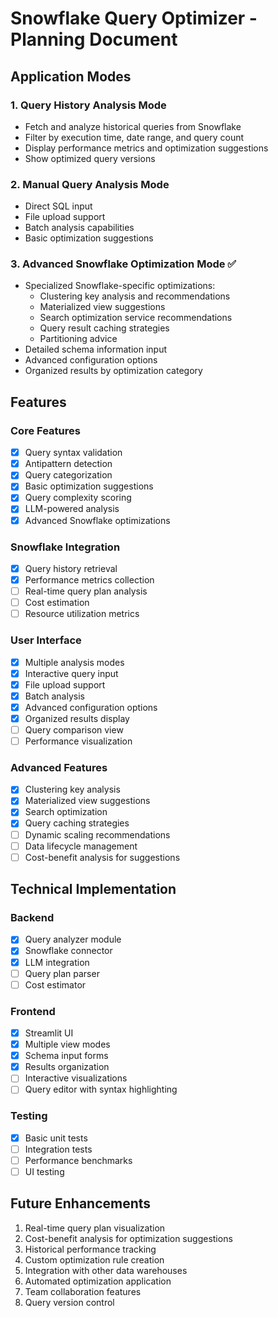 # Snowflake Query Optimizer - Planning Document

## Application Modes

### 1. Query History Analysis Mode
- Fetch and analyze historical queries from Snowflake
- Filter by execution time, date range, and query count
- Display performance metrics and optimization suggestions
- Show optimized query versions

### 2. Manual Query Analysis Mode
- Direct SQL input
- File upload support
- Batch analysis capabilities
- Basic optimization suggestions

### 3. Advanced Snowflake Optimization Mode ✅
- Specialized Snowflake-specific optimizations:
  - Clustering key analysis and recommendations
  - Materialized view suggestions
  - Search optimization service recommendations
  - Query result caching strategies
  - Partitioning advice
- Detailed schema information input
- Advanced configuration options
- Organized results by optimization category

## Features

### Core Features
- [x] Query syntax validation
- [x] Antipattern detection
- [x] Query categorization
- [x] Basic optimization suggestions
- [x] Query complexity scoring
- [x] LLM-powered analysis
- [x] Advanced Snowflake optimizations

### Snowflake Integration
- [x] Query history retrieval
- [x] Performance metrics collection
- [ ] Real-time query plan analysis
- [ ] Cost estimation
- [ ] Resource utilization metrics

### User Interface
- [x] Multiple analysis modes
- [x] Interactive query input
- [x] File upload support
- [x] Batch analysis
- [x] Advanced configuration options
- [x] Organized results display
- [ ] Query comparison view
- [ ] Performance visualization

### Advanced Features
- [x] Clustering key analysis
- [x] Materialized view suggestions
- [x] Search optimization
- [x] Query caching strategies
- [ ] Dynamic scaling recommendations
- [ ] Data lifecycle management
- [ ] Cost-benefit analysis for suggestions

## Technical Implementation

### Backend
- [x] Query analyzer module
- [x] Snowflake connector
- [x] LLM integration
- [ ] Query plan parser
- [ ] Cost estimator

### Frontend
- [x] Streamlit UI
- [x] Multiple view modes
- [x] Schema input forms
- [x] Results organization
- [ ] Interactive visualizations
- [ ] Query editor with syntax highlighting

### Testing
- [x] Basic unit tests
- [ ] Integration tests
- [ ] Performance benchmarks
- [ ] UI testing

## Future Enhancements
1. Real-time query plan visualization
2. Cost-benefit analysis for optimization suggestions
3. Historical performance tracking
4. Custom optimization rule creation
5. Integration with other data warehouses
6. Automated optimization application
7. Team collaboration features
8. Query version control


